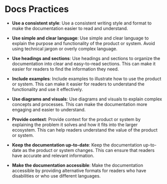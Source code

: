 

# Docs Practices

- **Use a consistent style**: Use a consistent writing style and format to make the documentation easier to read and understand.

- **Use simple and clear language**: Use simple and clear language to explain the purpose and functionality of the product or system. Avoid using technical jargon or overly complex language.

- **Use headings and sections**: Use headings and sections to organize the documentation into clear and easy-to-read sections. This can make it easier for readers to find the information they need.

- **Include examples**: Include examples to illustrate how to use the product or system. This can make it easier for readers to understand the functionality and use it effectively.

- **Use diagrams and visuals**: Use diagrams and visuals to explain complex concepts and processes. This can make the documentation more engaging and easier to understand.

- **Provide context**: Provide context for the product or system by explaining the problem it solves and how it fits into the larger ecosystem. This can help readers understand the value of the product or system.

- **Keep the documentation up-to-date**: Keep the documentation up-to-date as the product or system changes. This can ensure that readers have accurate and relevant information.

- **Make the documentation accessible**: Make the documentation accessible by providing alternative formats for readers who have disabilities or who use different languages.
